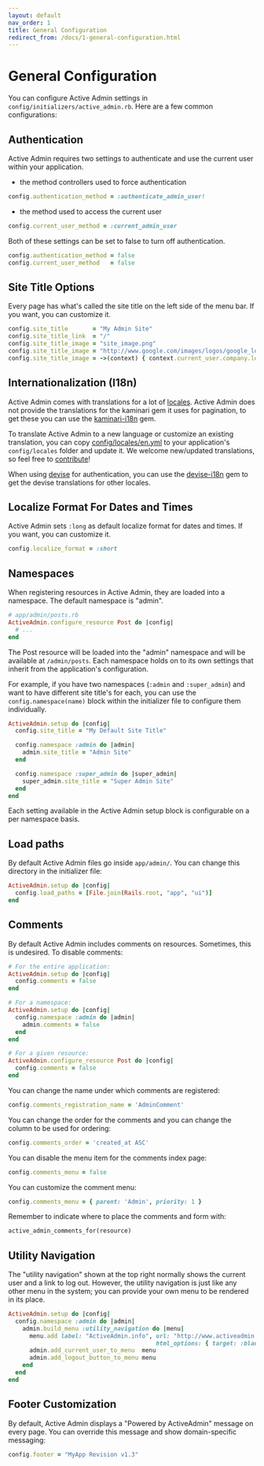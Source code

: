 ```yaml
---
layout: default
nav_order: 1
title: General Configuration
redirect_from: /docs/1-general-configuration.html
---
```


# General Configuration

You can configure Active Admin settings in `config/initializers/active_admin.rb`.
Here are a few common configurations:

## Authentication

Active Admin requires two settings to authenticate and use the current user
within your application.

+ the method controllers used to force authentication

```ruby
config.authentication_method = :authenticate_admin_user!
```

+ the method used to access the current user

```ruby
config.current_user_method = :current_admin_user
```

Both of these settings can be set to false to turn off authentication.

```ruby
config.authentication_method = false
config.current_user_method   = false
```

## Site Title Options

Every page has what's called the site title on the left side of the menu bar.
If you want, you can customize it.

```ruby
config.site_title       = "My Admin Site"
config.site_title_link  = "/"
config.site_title_image = "site_image.png"
config.site_title_image = "http://www.google.com/images/logos/google_logo_41.png"
config.site_title_image = ->(context) { context.current_user.company.logo_url }
```

## Internationalization (I18n)

Active Admin comes with translations for a lot of
[locales](https://github.com/varyonic/activeadmin/blob/main/config/locales/).
Active Admin does not provide the translations for the kaminari gem it uses for pagination,
to get these you can use the
[kaminari-i18n](https://github.com/tigrish/kaminari-i18n) gem.

To translate Active Admin to a new language or customize an existing
translation, you can copy
[config/locales/en.yml](https://github.com/varyonic/activeadmin/blob/main/config/locales/en.yml)
to your application's `config/locales` folder and update it. We welcome
new/updated translations, so feel free to
[contribute](https://github.com/varyonic/activeadmin/blob/main/CONTRIBUTING.md)!

When using [devise](https://github.com/plataformatec/devise) for authentication,
you can use the [devise-i18n](https://github.com/tigrish/devise-i18n)
gem to get the devise translations for other locales.

## Localize Format For Dates and Times

Active Admin sets `:long` as default localize format for dates and times.
If you want, you can customize it.

```ruby
config.localize_format = :short
```

## Namespaces

When registering resources in Active Admin, they are loaded into a namespace.
The default namespace is "admin".

```ruby
# app/admin/posts.rb
ActiveAdmin.configure_resource Post do |config|
  # ...
end
```

The Post resource will be loaded into the "admin" namespace and will be
available at `/admin/posts`. Each namespace holds on to its own settings that
inherit from the application's configuration.

For example, if you have two namespaces (`:admin` and `:super_admin`) and want to
have different site title's for each, you can use the `config.namespace(name)`
block within the initializer file to configure them individually.

```ruby
ActiveAdmin.setup do |config|
  config.site_title = "My Default Site Title"

  config.namespace :admin do |admin|
    admin.site_title = "Admin Site"
  end

  config.namespace :super_admin do |super_admin|
    super_admin.site_title = "Super Admin Site"
  end
end
```

Each setting available in the Active Admin setup block is configurable on a per
namespace basis.

## Load paths

By default Active Admin files go inside `app/admin/`. You can change this
directory in the initializer file:

```ruby
ActiveAdmin.setup do |config|
  config.load_paths = [File.join(Rails.root, "app", "ui")]
end
```

## Comments

By default Active Admin includes comments on resources. Sometimes, this is
undesired. To disable comments:

```ruby
# For the entire application:
ActiveAdmin.setup do |config|
  config.comments = false
end

# For a namespace:
ActiveAdmin.setup do |config|
  config.namespace :admin do |admin|
    admin.comments = false
  end
end

# For a given resource:
ActiveAdmin.configure_resource Post do |config|
  config.comments = false
end
```

You can change the name under which comments are registered:

```ruby
config.comments_registration_name = 'AdminComment'
```

You can change the order for the comments and you can change the column to be
used for ordering:

```ruby
config.comments_order = 'created_at ASC'
```

You can disable the menu item for the comments index page:

```ruby
config.comments_menu = false
```

You can customize the comment menu:

```ruby
config.comments_menu = { parent: 'Admin', priority: 1 }
```

Remember to indicate where to place the comments and form with:

```ruby
active_admin_comments_for(resource)
```

## Utility Navigation

The "utility navigation" shown at the top right normally shows the current user
and a link to log out. However, the utility navigation is just like any other
menu in the system; you can provide your own menu to be rendered in its place.

```ruby
ActiveAdmin.setup do |config|
  config.namespace :admin do |admin|
    admin.build_menu :utility_navigation do |menu|
      menu.add label: "ActiveAdmin.info", url: "http://www.activeadmin.info",
                                          html_options: { target: :blank }
      admin.add_current_user_to_menu  menu
      admin.add_logout_button_to_menu menu
    end
  end
end
```

## Footer Customization

By default, Active Admin displays a "Powered by ActiveAdmin" message on every
page. You can override this message and show domain-specific messaging:

```ruby
config.footer = "MyApp Revision v1.3"
```
